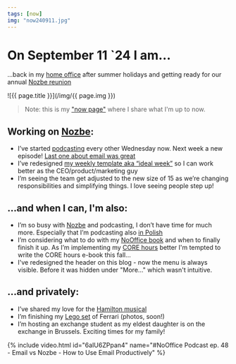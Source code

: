 ```yaml
---
tags: [now]
img: "now240911.jpg"
---
```


# On September 11 `24 I am…

…back in my [home office](/office) after summer holidays and getting ready for our annual [Nozbe reunion](/reunion)

<!--More-->

![{{ page.title }}](/img/{{ page.img }})

> Note: this is my ["now page"](/now) where I share what I'm up to now.

## Working on [Nozbe][n]:

* I’ve started [podcasting](/noofficefm) every other Wednesday now. Next week a new episode! [Last one about email was great](/noofficefm-48)
* I’ve redesigned [my weekly template aka “ideal week”](/week) so I can work better as the CEO/product/marketing guy
* I’m seeing the team get adjusted to the new size of 15 as we’re changing responsibilities and simplifying things. I love seeing people step up!

## …and when I can, I'm also:

* I’m so busy with [Nozbe](/nozbe) and podcasting, I don’t have time for much more. Especially that I’m podcasting also [in Polish](/pl/niemabiura)
* I’m considering what to do with my [NoOffice book](https://NoOffice.org/) and when to finally finish it up. As I’m implementing my [CORE hours](/podcast-204/) better I'm tempted to write the CORE hours e-book this fall…
* I've redesigned the header on this blog - now the menu is always visible. Before it was hidden under "More…" which wasn't intuitive.

## …and privately:

* I’ve shared my love for the [Hamilton musical](/hamilton)
* I’m finishing my [Lego set](/lego) of Ferrari (photos, soon!)
* I’m hosting an exchange student as my eldest daughter is on the exchange in Brussels. Exciting times for my family!

{% include video.html id="6aIU6ZPpan4" name="#NoOffice Podcast ep. 48 - Email vs Nozbe - How to Use Email Productively" %}

[n]: https://michael.gratis/nozbe
[np]: https://michael.gratis/nozbepersonal